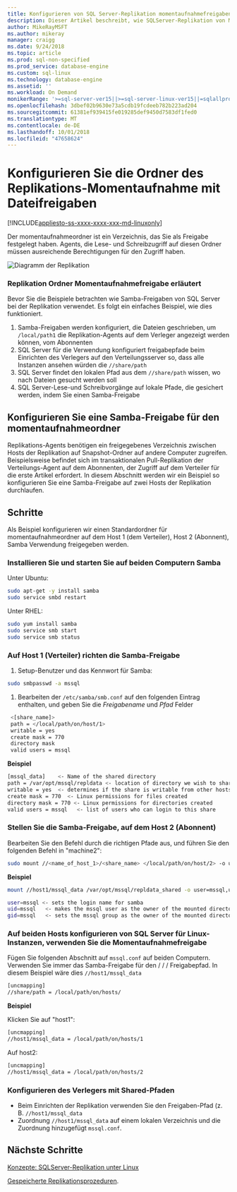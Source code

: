 ```yaml
---
title: Konfigurieren von SQL Server-Replikation momentaufnahmefreigaben Ordner unter Linux | Microsoft-Dokumentation
description: Dieser Artikel beschreibt, wie SQLServer-Replikation von Momentaufnahmen Ordner Freigaben unter Linux konfigurieren.
author: MikeRayMSFT
ms.author: mikeray
manager: craigg
ms.date: 9/24/2018
ms.topic: article
ms.prod: sql-non-specified
ms.prod_service: database-engine
ms.custom: sql-linux
ms.technology: database-engine
ms.assetid: ''
ms.workload: On Demand
monikerRange: '>=sql-server-ver15||>=sql-server-linux-ver15||=sqlallproducts-allversions'
ms.openlocfilehash: 3dbef02b9630e73a5cdb19fcdeeb782b223ad204
ms.sourcegitcommit: 61381ef939415fe019285def9450d7583df1fed0
ms.translationtype: MT
ms.contentlocale: de-DE
ms.lasthandoff: 10/01/2018
ms.locfileid: "47658624"
---
```

# <a name="configure-replication-snapshot-folder-with-shares"></a>Konfigurieren Sie die Ordner des Replikations-Momentaufnahme mit Dateifreigaben

[!INCLUDE[appliesto-ss-xxxx-xxxx-xxx-md-linuxonly](../includes/appliesto-ss-xxxx-xxxx-xxx-md-linuxonly.md)]

Der momentaufnahmeordner ist ein Verzeichnis, das Sie als Freigabe festgelegt haben. Agents, die Lese- und Schreibzugriff auf diesen Ordner müssen ausreichende Berechtigungen für den Zugriff haben.

![Diagramm der Replikation][1]

### <a name="replication-snapshot-folder-share-explained"></a>Replikation Ordner Momentaufnahmefreigabe erläutert

Bevor Sie die Beispiele betrachten wie Samba-Freigaben von SQL Server bei der Replikation verwendet. Es folgt ein einfaches Beispiel, wie dies funktioniert.

1. Samba-Freigaben werden konfiguriert, die Dateien geschrieben, um `/local/path1` die Replikation-Agents auf dem Verleger angezeigt werden können, vom Abonnenten
2. SQL Server für die Verwendung konfiguriert freigabepfade beim Einrichten des Verlegers auf den Verteilungsserver so, dass alle Instanzen ansehen würden die `//share/path`
3. SQL Server findet den lokalen Pfad aus dem `//share/path` wissen, wo nach Dateien gesucht werden soll
4. SQL Server-Lese-und Schreibvorgänge auf lokale Pfade, die gesichert werden, indem Sie einen Samba-Freigabe


## <a name="configure-a-samba-share-for-the-snapshot-folder"></a>Konfigurieren Sie eine Samba-Freigabe für den momentaufnahmeordner 

Replikations-Agents benötigen ein freigegebenes Verzeichnis zwischen Hosts der Replikation auf Snapshot-Ordner auf andere Computer zugreifen. Beispielsweise befindet sich im transaktionalen Pull-Replikation der Verteilungs-Agent auf dem Abonnenten, der Zugriff auf dem Verteiler für die erste Artikel erfordert. In diesem Abschnitt werden wir ein Beispiel so konfigurieren Sie eine Samba-Freigabe auf zwei Hosts der Replikation durchlaufen.


## <a name="steps"></a>Schritte

Als Beispiel konfigurieren wir einen Standardordner für momentaufnahmeordner auf dem Host 1 (dem Verteiler), Host 2 (Abonnent), Samba Verwendung freigegeben werden. 

### <a name="install-and-start-samba-on-both-machines"></a>Installieren Sie und starten Sie auf beiden Computern Samba 

Unter Ubuntu:

```bash
sudo apt-get -y install samba
sudo service smbd restart
```

Unter RHEL:

```bash
sudo yum install samba
sudo service smb start
sudo service smb status
```

### <a name="on-host-1-distributor-set-up-the-samba-share"></a>Auf Host 1 (Verteiler) richten die Samba-Freigabe 

1. Setup-Benutzer und das Kennwort für Samba:

  ```bash
  sudo smbpasswd -a mssql 
  ```

1. Bearbeiten der `/etc/samba/smb.conf` auf den folgenden Eintrag enthalten, und geben Sie die *Freigabename* und *Pfad* Felder
 ```bash
  <[share_name]>
  path = </local/path/on/host/1>
  writable = yes
  create mask = 770
  directory mask 
  valid users = mssql 
  ```

  **Beispiel**

  ```bash
  [mssql_data]    <- Name of the shared directory
  path = /var/opt/mssql/repldata <- location of directory we wish to share
  writable = yes  <- determines if the share is writable from other hosts
  create mask = 770  <- Linux permissions for files created 
  directory mask = 770 <- Linux permissions for directories created
  valid users = mssql   <- list of users who can login to this share
  ```

### <a name="on-host-2-subscriber--mount-the-samba-share"></a>Stellen Sie die Samba-Freigabe, auf dem Host 2 (Abonnent)

Bearbeiten Sie den Befehl durch die richtigen Pfade aus, und führen Sie den folgenden Befehl in "machine2":

  ```bash
  sudo mount //<name_of_host_1>/<share_name> </local/path/on/host/2> -o user=mssql,uid=mssql,gid=mssql
  ```

  **Beispiel**

  ```bash
  mount //host1/mssql_data /var/opt/mssql/repldata_shared -o user=mssql,uid=mssql,gid=mssql

  user=mssql <- sets the login name for samba
  uid=mssql   <- makes the mssql user as the owner of the mounted directory
  gid=mssql   <- sets the mssql group as the owner of the mounted directory
  ```

### <a name="on-both-hosts--configure-sql-server-on-linux-instances-to-use-snapshot-share"></a>Auf beiden Hosts konfigurieren von SQL Server für Linux-Instanzen, verwenden Sie die Momentaufnahmefreigabe

Fügen Sie folgenden Abschnitt auf `mssql.conf` auf beiden Computern. Verwenden Sie immer das Samba-Freigabe für den / / / Freigabepfad. In diesem Beispiel wäre dies `//host1/mssql_data`

  ```bash
  [uncmapping]
  //share/path = /local/path/on/hosts/
  ```

  **Beispiel**

  Klicken Sie auf "host1":

  ```bash
  [uncmapping]
  //host1/mssql_data = /local/path/on/hosts/1
  ```

  Auf host2:
  
  ```bash
  [uncmapping]
  //host1/mssql_data = /local/path/on/hosts/2
  ```

### <a name="configuring-publisher-with-shared-paths"></a>Konfigurieren des Verlegers mit Shared-Pfaden

* Beim Einrichten der Replikation verwenden Sie den Freigaben-Pfad (z. B. `//host1/mssql_data`
* Zuordnung `//host1/mssql_data` auf einem lokalen Verzeichnis und die Zuordnung hinzugefügt `mssql.conf`.

## <a name="next-steps"></a>Nächste Schritte

[Konzepte: SQLServer-Replikation unter Linux](sql-server-linux-replication.md)

[Gespeicherte Replikationsprozeduren](../relational-databases/system-stored-procedures/replication-stored-procedures-transact-sql.md).

[1]: ./media/sql-server-linux-replication-snapshot-shares/image1.png
